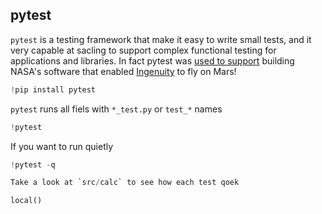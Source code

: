 ## pytest

`pytest` is a testing framework that make it easy to write small tests, and it very capable at sacling to support complex functional testing for applications and libraries. In fact pytest was [used to support](https://docs.github.com/en/account-and-profile/setting-up-and-managing-your-github-profile/customizing-your-profile/personalizing-your-profile#list-of-qualifying-repositories-for-mars-2020-helicopter-contributor-badge) building NASA's software that enabled [Ingenuity](https://github.blog/2021-04-19-open-source-goes-to-mars/) to fly on Mars!

```python
!pip install pytest
```

`pytest` runs all fiels with `*_test.py` or `test_*` names

```python
!pytest
```

If you want to run quietly

```python
!pytest -q
```

```python
Take a look at `src/calc` to see how each test qoek
```

```python
local()
```
